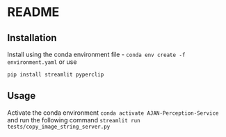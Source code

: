 # README

## Installation
Install using the conda environment file - `conda env create -f environment.yaml` or use

`pip install streamlit pyperclip`
## Usage
Activate the conda environment `conda activate AJAN-Perception-Service` and run the following command
`streamlit run tests/copy_image_string_server.py`
